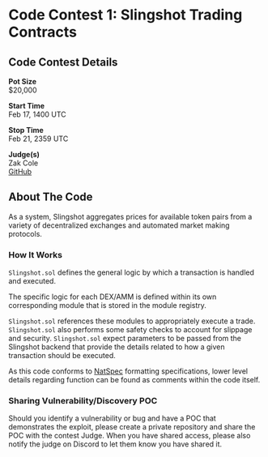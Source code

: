 # Code Contest 1: Slingshot Trading Contracts 
## Code Contest Details
**Pot Size**  
$20,000  
    
**Start Time**  
Feb 17, 1400 UTC  

**Stop Time**   
Feb 21, 2359 UTC  
  
**Judge(s)**  
Zak Cole  
[GitHub](https://github.com/zscole)

## About The Code 
As a system, Slingshot aggregates prices for available token pairs
from a variety of decentralized exchanges and automated market making
protocols.  

### How It Works
`Slingshot.sol` defines the general logic by which a transaction is 
handled and executed. 

The specific logic for each DEX/AMM is defined within its own corresponding module that is stored in the module registry.

`Slingshot.sol` references these modules to appropriately execute a trade.
`Slingshot.sol` also performs some safety checks to account for slippage 
and security. `Slingshot.sol` expect parameters to be passed from the Slingshot backend that provide the details related to how a given transaction should be executed.

As this code conforms to [NatSpec](https://docs.soliditylang.org/en/v0.5.10/natspec-format.html#natspec-format) formatting specifications, lower level details regarding function can be found as comments within the code itself.

### Sharing Vulnerability/Discovery POC
Should you identify a vulnerability or bug and have a POC that demonstrates the exploit, please create a private repository and share the POC with the contest Judge. When you have shared access, please also notify the judge on Discord to let them know you have shared it.